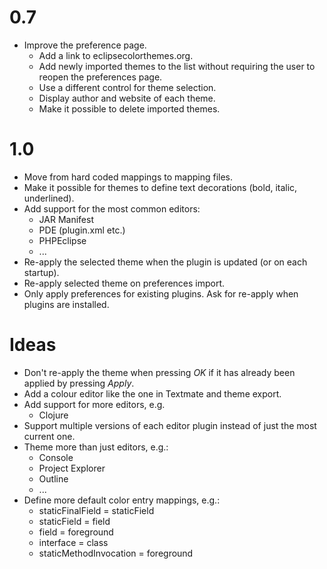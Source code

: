 0.7
===
* Improve the preference page.
  * Add a link to eclipsecolorthemes.org.
  * Add newly imported themes to the list without requiring the user to reopen
    the preferences page.
  * Use a different control for theme selection.
  * Display author and website of each theme.
  * Make it possible to delete imported themes.

1.0
===
* Move from hard coded mappings to mapping files.
* Make it possible for themes to define text decorations (bold,
  italic, underlined).
* Add support for the most common editors:
  * JAR Manifest
  * PDE (plugin.xml etc.)
  * PHPEclipse
  * ...
* Re-apply the selected theme when the plugin is updated (or on each
  startup).
* Re-apply selected theme on preferences import.
* Only apply preferences for existing plugins. Ask for re-apply when
  plugins are installed.

Ideas
=====
* Don't re-apply the theme when pressing *OK* if it has already been
  applied by pressing *Apply*.
* Add a colour editor like the one in Textmate and theme export.
* Add support for more editors, e.g.
  * Clojure
* Support multiple versions of each editor plugin instead of just the
  most current one.
* Theme more than just editors, e.g.:
  * Console
  * Project Explorer
  * Outline
  * ...
* Define more default color entry mappings, e.g.:
  * staticFinalField = staticField
  * staticField = field
  * field = foreground
  * interface = class
  * staticMethodInvocation = foreground 
